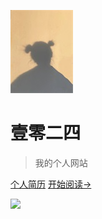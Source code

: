 ![logo](static/logo.jpg)

# 壹零二四

> 我的个人网站

[个人简历](个人简历.md)
[开始阅读->](#docsify)


![](https://wboo1024.github.io/StudyNotes/static/output.png)